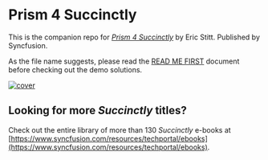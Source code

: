 # Prism 4 Succinctly
This is the companion repo for [*Prism 4 Succinctly*](https://www.syncfusion.com/resources/techportal/details/ebooks/prism) by Eric Stitt. Published by Syncfusion.

As the file name suggests, please read the [READ ME FIRST](https://github.com/SyncfusionSuccinctlyE-Books/Prism-4-Succinctly/blob/master/READ%20ME%20FIRST.pdf) document before checking out the demo solutions. 

[![cover](https://github.com/SyncfusionSuccinctlyE-Books/Prism-4-Succinctly/blob/master/cover.png)](https://www.syncfusion.com/resources/techportal/details/ebooks/prism)

## Looking for more _Succinctly_ titles?

Check out the entire library of more than 130 _Succinctly_ e-books at [https://www.syncfusion.com/resources/techportal/ebooks](https://www.syncfusion.com/resources/techportal/ebooks).